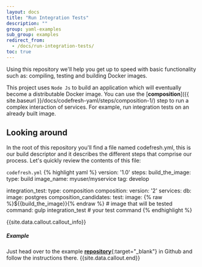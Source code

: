 ```yaml
---
layout: docs
title: "Run Integration Tests"
description: ""
group: yaml-examples
sub_group: examples
redirect_from:
  - /docs/run-integration-tests/
toc: true
---
```

Using this repository we'll help you get up to speed with basic functionality such as: compiling, testing and building Docker images.

This project uses `Node Js` to build an application which will eventually become a distributable Docker image.
You can use the [**composition**]({{ site.baseurl }}/docs/codefresh-yaml/steps/composition-1/) step to run a complex interaction of services. For example, run integration tests on an already built image.

## Looking around
In the root of this repository you'll find a file named codefresh.yml, this is our build descriptor and it describes the different steps that comprise our process. Let's quickly review the contents of this file:

  `codefresh.yml`
{% highlight yaml %}
version: '1.0'
steps:
  build_the_image:
    type: build
    image_name: myuser/myservice
    tag: develop
  
  integration_test:
    type: composition
    composition:
      version: '2'
      services:
        db:
          image: postgres
    composition_candidates:
      test:
        image: {% raw %}${{build_the_image}}{% endraw %} # image that will be tested
        command: gulp integration_test # your test command
{% endhighlight %}

{{site.data.callout.callout_info}}
##### Example

Just head over to the example [**repository**](https://github.com/codefreshdemo/cf-example-integration-tests){:target="_blank"} in Github and follow the instructions there. 
{{site.data.callout.end}}
